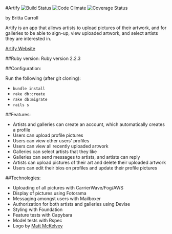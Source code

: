 #Artify
![Build Status](https://codeship.com/projects/7f45f120-e873-0133-e1f1-7ab9be0b8d5f/status?branch=master)
![Code Climate](https://codeclimate.com/github/brittacarroll/artify.png)
![Coverage Status](https://coveralls.io/repos/brittacarroll/artify/badge.png)

by Britta Carroll

Artify is an app that allows artists to upload pictures of their artwork, and for
galleries to be able to sign-up, view uploaded artwork, and select artists they are interested in.

[Artify Website](http://artify.herokuapp.com/)

##Ruby version:
Ruby version 2.2.3

##Configuration:

Run the following (after git cloning):
  * ``bundle install``
  * ``rake db:create``
  * ``rake db:migrate``
  * ``rails s``

##Features:

* Artists and galleries can create an account, which automatically creates a profile
* Users can upload profile pictures
* Users can view other users' profiles
* Users can view all recently uploaded artwork
* Galleries can select artists that they like
* Galleries can send messages to artists, and artists can reply
* Artists can upload pictures of their art and delete their uploaded artwork
* Users can edit their bios on profiles and update their profile pictures

##Technologies:

* Uploading of all pictures with CarrierWave/Fog/AWS
* Display of pictures using Fotorama
* Messaging amongst users with Mailboxer
* Authorization for both artists and galleries using Devise
* Styling with Foundation
* Feature tests with Capybara
* Model tests with Rspec
* Logo by [Matt McKelvey](https://github.com/mmckv)
